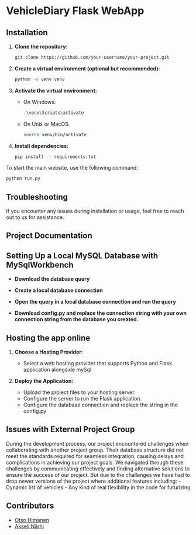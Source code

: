 # VehicleDiary Flask WebApp

## Installation

1. **Clone the repository:**

    ```bash
    git clone https://github.com/your-username/your-project.git
    ```

2. **Create a virtual environment (optional but recommended):**

    ```bash
    python -m venv venv
    ```

3. **Activate the virtual environment:**

    - On Windows:

        ```bash
        .\venv\Scripts\activate
        ```

    - On Unix or MacOS:

        ```bash
        source venv/bin/activate
        ```

4. **Install dependencies:**

    ```bash
    pip install -r requirements.txt
    ```


To start the main website, use the following command:

```bash
python run.py
```

## Troubleshooting

If you encounter any issues during installation or usage, feel free to reach out to us for assistance.

## Project Documentation

## Setting Up a Local MySQL Database with MySqlWorkbench

- **Download the database query**

- **Create a local database connection**

- **Open the query in a local database connection and run the query**

- **Download config.py and replace the connection string with your own connection string from the database you created.**


## Hosting the app online

1. **Choose a Hosting Provider:**

    - Select a web hosting provider that supports Python and Flask application alongside mySql

2. **Deploy the Application:**

    - Upload the project files to your hosting server.
    - Configure the server to run the Flask application.
    - Configure the database connection and replace the string in the config.py

## Issues with External Project Group

During the development process, our project encountered challenges when collaborating with another project group. Their database structure did not meet the standards required for seamless integration, causing delays and complications in achieving our project goals. We navigated through these challenges by communicating effectively and finding alternative solutions to ensure the success of our project. But due to the challenges we have had to drop newer versions of the project where additional features including:
    - Dynamic list of vehicles
    - Any kind of real flexibility in the code for futurizing

## Contributors

- [Otso Himanen](https://github.com/sineticode)
- [Akseli Närhi](https://github.com/narhiakseli)
